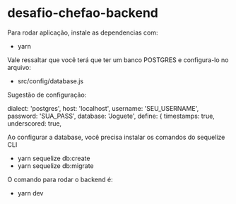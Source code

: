# desafio-chefao-backend

Para rodar aplicação, instale as dependencias com:

* yarn

Vale ressaltar que você terá que ter um banco POSTGRES e configura-lo no arquivo:

* src/config/database.js


Sugestão de configuração: 

  dialect: 'postgres',
  host: 'localhost',
  username: 'SEU_USERNAME',
  password: 'SUA_PASS',
  database: 'Joguete',
  define: {
    timestamps: true,
    underscored: true,
    
Ao configurar a database, você precisa instalar os comandos do sequelize CLI
 
*  yarn sequelize db:create
*  yarn sequelize db:migrate
 

O comando para rodar o backend é:

* yarn dev
